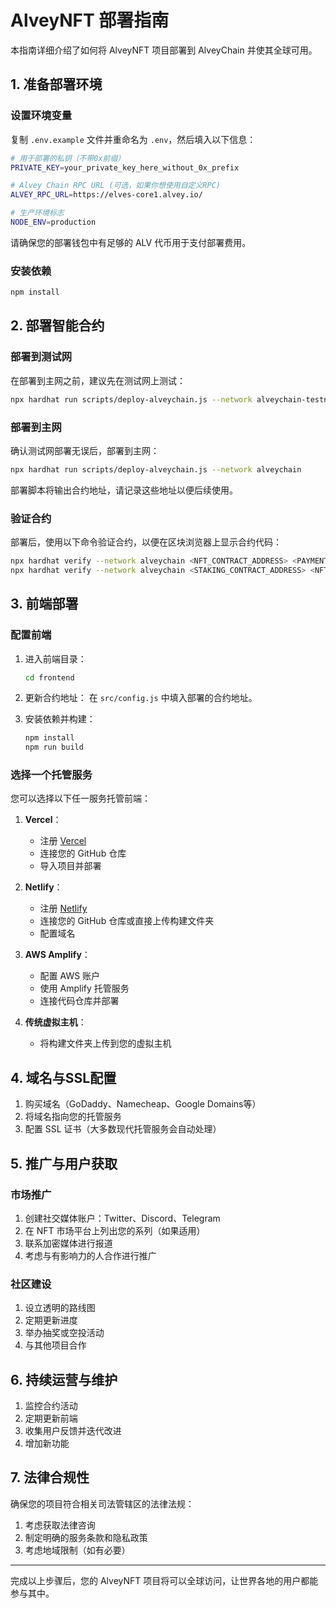 # AlveyNFT 部署指南

本指南详细介绍了如何将 AlveyNFT 项目部署到 AlveyChain 并使其全球可用。

## 1. 准备部署环境

### 设置环境变量

复制 `.env.example` 文件并重命名为 `.env`，然后填入以下信息：

```bash
# 用于部署的私钥（不带0x前缀）
PRIVATE_KEY=your_private_key_here_without_0x_prefix

# Alvey Chain RPC URL (可选，如果你想使用自定义RPC)
ALVEY_RPC_URL=https://elves-core1.alvey.io/

# 生产环境标志
NODE_ENV=production
```

请确保您的部署钱包中有足够的 ALV 代币用于支付部署费用。

### 安装依赖

```bash
npm install
```

## 2. 部署智能合约

### 部署到测试网

在部署到主网之前，建议先在测试网上测试：

```bash
npx hardhat run scripts/deploy-alveychain.js --network alveychain-testnet
```

### 部署到主网

确认测试网部署无误后，部署到主网：

```bash
npx hardhat run scripts/deploy-alveychain.js --network alveychain
```

部署脚本将输出合约地址，请记录这些地址以便后续使用。

### 验证合约

部署后，使用以下命令验证合约，以便在区块浏览器上显示合约代码：

```bash
npx hardhat verify --network alveychain <NFT_CONTRACT_ADDRESS> <PAYMENT_TOKEN_ADDRESS>
npx hardhat verify --network alveychain <STAKING_CONTRACT_ADDRESS> <NFT_CONTRACT_ADDRESS> <PAYMENT_TOKEN_ADDRESS>
```

## 3. 前端部署

### 配置前端

1. 进入前端目录：
   ```bash
   cd frontend
   ```

2. 更新合约地址：
   在 `src/config.js` 中填入部署的合约地址。

3. 安装依赖并构建：
   ```bash
   npm install
   npm run build
   ```

### 选择一个托管服务

您可以选择以下任一服务托管前端：

1. **Vercel**：
   - 注册 [Vercel](https://vercel.com)
   - 连接您的 GitHub 仓库
   - 导入项目并部署

2. **Netlify**：
   - 注册 [Netlify](https://netlify.com)
   - 连接您的 GitHub 仓库或直接上传构建文件夹
   - 配置域名

3. **AWS Amplify**：
   - 配置 AWS 账户
   - 使用 Amplify 托管服务
   - 连接代码仓库并部署

4. **传统虚拟主机**：
   - 将构建文件夹上传到您的虚拟主机

## 4. 域名与SSL配置

1. 购买域名（GoDaddy、Namecheap、Google Domains等）
2. 将域名指向您的托管服务
3. 配置 SSL 证书（大多数现代托管服务会自动处理）

## 5. 推广与用户获取

### 市场推广

1. 创建社交媒体账户：Twitter、Discord、Telegram
2. 在 NFT 市场平台上列出您的系列（如果适用）
3. 联系加密媒体进行报道
4. 考虑与有影响力的人合作进行推广

### 社区建设

1. 设立透明的路线图
2. 定期更新进度
3. 举办抽奖或空投活动
4. 与其他项目合作

## 6. 持续运营与维护

1. 监控合约活动
2. 定期更新前端
3. 收集用户反馈并迭代改进
4. 增加新功能

## 7. 法律合规性

确保您的项目符合相关司法管辖区的法律法规：

1. 考虑获取法律咨询
2. 制定明确的服务条款和隐私政策
3. 考虑地域限制（如有必要）

---

完成以上步骤后，您的 AlveyNFT 项目将可以全球访问，让世界各地的用户都能参与其中。 